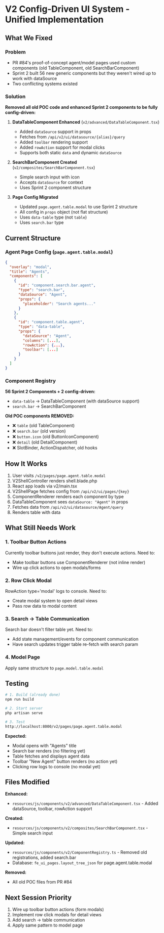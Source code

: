 # V2 Config-Driven UI System - Unified Implementation

## What We Fixed

### Problem
- PR #84's proof-of-concept agent/model pages used custom components (old TableComponent, old SearchBarComponent)
- Sprint 2 built 56 new generic components but they weren't wired up to work with dataSource
- Two conflicting systems existed

### Solution
**Removed all old POC code and enhanced Sprint 2 components to be fully config-driven:**

1. **DataTableComponent Enhanced** (`v2/advanced/DataTableComponent.tsx`)
   - Added `dataSource` support in props
   - Fetches from `/api/v2/ui/datasource/{alias}/query`
   - Added `toolbar` rendering support
   - Added `rowAction` support for modal clicks
   - Supports both static `data` and dynamic `dataSource`

2. **SearchBarComponent Created** (`v2/composites/SearchBarComponent.tsx`)
   - Simple search input with icon
   - Accepts `dataSource` for context
   - Uses Sprint 2 component structure

3. **Page Config Migrated**
   - Updated `page.agent.table.modal` to use Sprint 2 structure
   - All config in `props` object (not flat structure)
   - Uses `data-table` type (not `table`)
   - Uses `search.bar` type

## Current Structure

### Agent Page Config (`page.agent.table.modal`)
```json
{
  "overlay": "modal",
  "title": "Agents",
  "components": [
    {
      "id": "component.search.bar.agent",
      "type": "search.bar",
      "dataSource": "Agent",
      "props": {
        "placeholder": "Search agents..."
      }
    },
    {
      "id": "component.table.agent",
      "type": "data-table",
      "props": {
        "dataSource": "Agent",
        "columns": [...],
        "rowAction": {...},
        "toolbar": [...]
      }
    }
  ]
}
```

### Component Registry
**56 Sprint 2 Components + 2 config-driven:**
- `data-table` → DataTableComponent (with dataSource support)
- `search.bar` → SearchBarComponent

**Old POC components REMOVED:**
- ❌ `table` (old TableComponent) 
- ❌ `search.bar` (old version)
- ❌ `button.icon` (old ButtonIconComponent)
- ❌ `detail` (old DetailComponent)
- ❌ SlotBinder, ActionDispatcher, old hooks

## How It Works

1. User visits `/v2/pages/page.agent.table.modal`
2. V2ShellController renders shell.blade.php
3. React app loads via v2/main.tsx
4. V2ShellPage fetches config from `/api/v2/ui/pages/{key}`
5. ComponentRenderer renders each component by type
6. DataTableComponent sees `dataSource: "Agent"` in props
7. Fetches data from `/api/v2/ui/datasource/Agent/query`
8. Renders table with data

## What Still Needs Work

### 1. Toolbar Button Actions
Currently toolbar buttons just render, they don't execute actions. Need to:
- Make toolbar buttons use ComponentRenderer (not inline render)
- Wire up click actions to open modals/forms

### 2. Row Click Modal
RowAction type='modal' logs to console. Need to:
- Create modal system to open detail views
- Pass row data to modal content

### 3. Search → Table Communication
Search bar doesn't filter table yet. Need to:
- Add state management/events for component communication
- Have search updates trigger table re-fetch with search param

### 4. Model Page
Apply same structure to `page.model.table.modal`

## Testing

```bash
# 1. Build (already done)
npm run build

# 2. Start server
php artisan serve

# 3. Test
http://localhost:8000/v2/pages/page.agent.table.modal
```

**Expected:**
- Modal opens with "Agents" title
- Search bar renders (no filtering yet)
- Table fetches and displays agent data
- Toolbar "New Agent" button renders (no action yet)
- Clicking row logs to console (no modal yet)

## Files Modified

**Enhanced:**
- `resources/js/components/v2/advanced/DataTableComponent.tsx` - Added dataSource, toolbar, rowAction support

**Created:**
- `resources/js/components/v2/composites/SearchBarComponent.tsx` - Simple search input

**Updated:**
- `resources/js/components/v2/ComponentRegistry.ts` - Removed old registrations, added search.bar
- Database: `fe_ui_pages.layout_tree_json` for page.agent.table.modal

**Removed:**
- All old POC files from PR #84

## Next Session Priority

1. Wire up toolbar button actions (form modals)
2. Implement row click modals for detail views
3. Add search → table communication
4. Apply same pattern to model page

